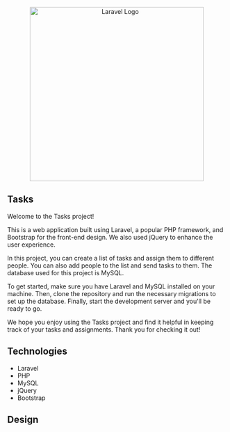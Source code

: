 <p align="center"><a href="https://laravel.com" target="_blank"><img src="https://raw.githubusercontent.com/laravel/art/master/logo-lockup/5%20SVG/2%20CMYK/1%20Full%20Color/laravel-logolockup-cmyk-red.svg" width="400" alt="Laravel Logo"></a></p>
</p>

## Tasks

Welcome to the Tasks project!

This is a web application built using Laravel, a popular PHP framework, and Bootstrap for the front-end design. We also used jQuery to enhance the user experience.

In this project, you can create a list of tasks and assign them to different people. You can also add people to the list and send tasks to them. The database used for this project is MySQL.

To get started, make sure you have Laravel and MySQL installed on your machine. Then, clone the repository and run the necessary migrations to set up the database. Finally, start the development server and you'll be ready to go.

We hope you enjoy using the Tasks project and find it helpful in keeping track of your tasks and assignments. Thank you for checking it out!

## Technologies

* Laravel
* PHP
* MySQL
* jQuery
* Bootstrap

## Design 
